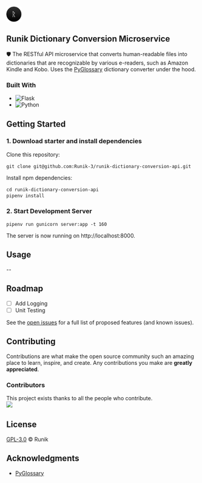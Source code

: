 <div id="top"></div>

<!-- PROJECT LOGO -->
<br />

  <a align="left" href="https://runik.app">
    <img src="https://github.com/Runik-3/runik-app/blob/main/assets/images/runik-logo.svg" alt="Logo" width="40" height="40">
  </a>

<!-- ABOUT THE PROJECT -->

## Runik Dictionary Conversion Microservice

🛡️ The RESTful API microservice that converts human-readable files into dictionaries that are recognizable by various e-readers, such as Amazon Kindle and Kobo. Uses the [PyGlossary](https://github.com/ilius/pyglossary) dictionary converter under the hood.



### Built With

-   ![Flask](https://img.shields.io/badge/-Flask-050B1E?&logo=Flask)
-   ![Python](https://img.shields.io/badge/-Python-050B1E?&logo=python)

<!-- GETTING STARTED -->

## Getting Started

### 1. Download starter and install dependencies

Clone this repository:

```
git clone git@github.com:Runik-3/runik-dictionary-conversion-api.git
```

Install npm dependencies:

```
cd runik-dictionary-conversion-api
pipenv install
```

### 2. Start Development Server

```
pipenv run gunicorn server:app -t 160
```

The server is now running on http://localhost:8000.

<!-- USAGE EXAMPLES -->

## Usage

--

<!-- ROADMAP -->

## Roadmap

<!-- -   [x] Add Changelog -->

-   [ ] Add Logging
-   [ ] Unit Testing

See the [open issues](https://github.com/Runik-3/runik-dictionary-conversion-api/issues) for a full list of proposed features (and known issues).

<!-- CONTRIBUTING -->

## Contributing

Contributions are what make the open source community such an amazing place to learn, inspire, and create. Any contributions you make are **greatly appreciated**.


### Contributors

This project exists thanks to all the people who contribute.
<br/>
<a href="https://github.com/Runik-3/runik-dictionary-conversion-api/graphs/contributors">
<img src="https://contrib.rocks/image?repo=runik-3/runik-dictionary-conversion-api" height="40"/>
</a>

<!-- TESTING -->

<!-- ## TESTING -->

<!-- LINTING -->

<!-- ## Linting -->

<!-- LICENSE -->

## License

[GPL-3.0](LICENSE.md) © Runik

<!-- ACKNOWLEDGMENTS -->

## Acknowledgments

-   [PyGlossary](https://github.com/ilius/pyglossary)

